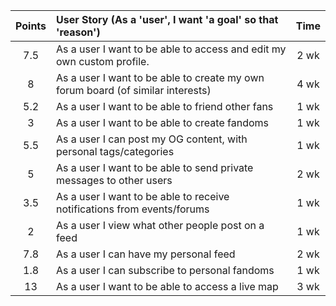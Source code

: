 | Points	  | User Story (As a 'user', I want 'a goal' so that 'reason') 										| Time 		   	|
|:---------:|:------------------------------------------------------------------------------|:-----------:|
|7.5				|As a user I want to be able to access and edit my own custom profile.					|2 wk			   	|
|8					|As a user I want to be able to create my own forum board (of similar interests)|4 wk					|
|5.2				|As a user I want to be able to friend other fans																|1 wk					|
|3					|As a user I want to be able to create fandoms																	|1 wk					|
|5.5				|As a user I can post my OG content, with personal tags/categories							|1 wk					|
|5					|As a user I want to be able to send private messages to other users 						|2 wk					|
|3.5				|As a user I want to be able to receive notifications from events/forums				|1 wk					|
|2					|As a user I view what other people post on a feed															|1 wk					|
|7.8				|As a user I can have my personal feed																					|2 wk					|
|1.8				|As a user I can subscribe to personal fandoms																	|1 wk					|
|13					|As a user I want to be able to access a live map																|3 wk					|
